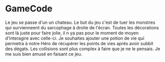 # GameCode

Le jeu se passe d'un un chateau.
Le but du jeu c'est de tuer les monstres qui survienneent du sarcophage à droite de l'écran.
Toutes les décorations sont là juste pour faire jolie, il n ya pas pour le moment de moyen d'interagire avec celle-ci.
Je souhaites ajouter une potion de vie qui permetra à notre Héro de récupérer les points de vies aprés avoir subbit des dégats.
Les collisions sont plus complex à faire que je ne le pensais.
Je me suis bien amusé en faisant ce jeu.
